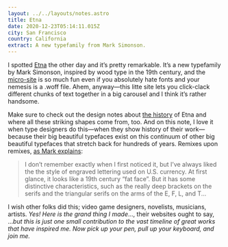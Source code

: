 ```yaml
---
layout: ../../layouts/notes.astro
title: Etna
date: 2020-12-23T05:14:11.015Z
city: San Francisco
country: California
extract: A new typefamily from Mark Simonson.
---
```


I spotted [Etna](https://www.marksimonson.com/fonts/view/etna) the other day and it’s pretty remarkable. It’s a new typefamily by Mark Simonson, inspired by wood type in the 19th century, and the [micro-site](https://etna.marksimonson.com/) is so much fun even if you absolutely hate fonts and your nemesis is a .woff file. Ahem, anyway—this litte site lets you click-clack different chunks of text together in a big carousel and I think it’s rather handsome.

Make sure to check out the design notes about [the history](https://etna.marksimonson.com/history/) of Etna and where all these striking shapes come from, too. And on this note, I love it when type designers do this—when they show history of their work—because their big beautiful typefaces exist on this continuum of other big beautiful typefaces that stretch back for hundreds of years. Remixes upon remixes, [as Mark explains](https://etna.marksimonson.com/design/):

> I don’t remember exactly when I first noticed it, but I’ve always liked the the style of engraved lettering used on U.S. currency. At first glance, it looks like a 19th century “fat face”. But it has some distinctive characteristics, such as the really deep brackets on the serifs and the triangular serifs on the arms of the E, F, L, and T...

I wish other folks did this; video game designers, novelists, musicians, artists. _Yes! Here is the grand thing I made_..., their websites ought to say, ..._but this is just one small contribution to the vast timeline of great works that have inspired me. Now pick up your pen, pull up your keyboard, and join me._
